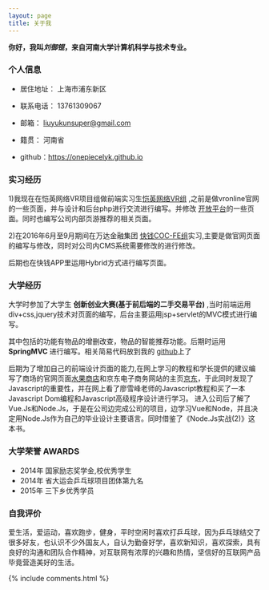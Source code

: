 ```yaml
---
layout: page
title: 关于我 
---
```


**你好，我叫*刘御锟*，来自河南大学计算机科学与技术专业。**

### 个人信息

 - 居住地址： 上海市浦东新区

 - 联系电话： 13761309067

 - 邮箱： liuyukunsuper@gmail.com

 - 籍贯： 河南省

 - github：https://onepiecelyk.github.io


### 实习经历

1)我现在在恺英网络VR项目组做前端实习生[恺英网络VR组](http://www.vronline.com/) ,之前是做vronline官网的一些页面，并与设计和后台php进行交流进行编写。并修改 [开放平台](open.vronline.com)的一些页面。同时也编写公司内部页游推荐的相关页面。

2)在2016年6月至9月期间在万达金融集团 [快钱COC-FE组](https://www.99bill.com/)实习,主要是做官网页面的编写与修改，同时对公司内CMS系统需要修改的进行修改。

后期也在快钱APP里运用Hybrid方式进行编写页面。

### 大学经历

大学时参加了大学生 **创新创业大赛(基于前后端的二手交易平台)** ,当时前端运用div+css,jquery技术对页面的编写，后台主要运用jsp+servlet的MVC模式进行编写。

其中包括的功能有物品的增删改查，物品的智能推荐功能。后期时运用 **SpringMVC** 进行编写。相关简易代码放到我的 [github](https://github.com/onepiecelyk/ebuy)上了

后期为了增加自己的前端设计页面的能力,在网上学习的教程和学长提供的建议编写了商场的官网页面[水果商店](https://github.com/onepiecelyk/FruitWorld)和京东电子商务网站的主页[京东](https://github.com/onepiecelyk/JDHomePage)，于此同时发现了Javascript的重要性，并在网上看了廖雪峰老师的Javascript教程和买了一本Javascript Dom编程和Javascript高级程序设计进行学习。
进入公司后了解了Vue.Js和Node.Js，于是在公司边完成公司的项目，边学习Vue和Node，并且决定用Node.Js作为自己的毕业设计主要语言。同时借鉴了《Node.Js实战(2)》这本书。

### 大学荣誉 AWARDS

 - 2014年  国家励志奖学金,校优秀学生
 - 2014年  省大运会乒乓球项目团体第九名
 - 2015年  三下乡优秀学员

### 自我评价

爱生活，爱运动，喜欢跑步，健身，平时空闲时喜欢打乒乓球，因为乒乓球结交了很多好友，也认识不少外国友人，自认为勤奋好学，喜欢新知识，喜欢探索，具有良好的沟通和团队合作精神，对互联网有浓厚的兴趣和热情，坚信好的互联网产品毕竟营造美好的生活。



{% include comments.html %}



